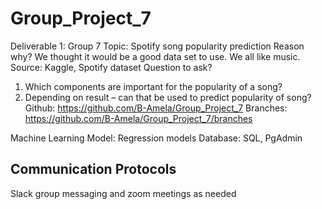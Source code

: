 # Group_Project_7

Deliverable 1:  Group 7
Topic: Spotify song popularity prediction
Reason why? We thought it would be a good data set to use. We all like music.
Source: Kaggle, Spotify dataset
Question to ask?
1.	Which components are important for the popularity of a song?
2.	Depending on result – can that be used to predict popularity of song? 
Github: https://github.com/B-Amela/Group_Project_7
Branches: https://github.com/B-Amela/Group_Project_7/branches

Machine Learning Model: Regression models
Database: SQL, PgAdmin

## Communication Protocols
Slack group messaging and zoom meetings as needed
